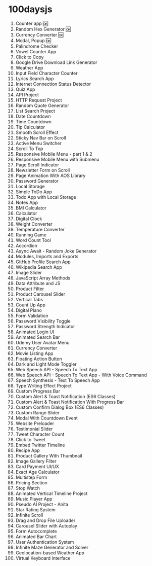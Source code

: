 # 100daysjs

1. Counter app 🆗
2. Random Hex Generator 🆗
3. Currency Converter 🆗
4. Modal, Popup 🆗
5. Palindrome Checker
6. Vowel Counter App
7. Click to Copy
8. Google Drive Download Link Generator
9. Weather App
10. Input Field Character Counter
11. Lyrics Search App
12. Internet Connection Status Detector
13. Quiz App
14. API Project
15. HTTP Request Project
16. Random Quote Generator
17. List Search Project
18. Date Countdown
19. Time Countdown
20. Tip Calculator
21. Smooth Scroll Effect
22. Sticky Nav Bar on Scroll
23. Active Menu Switcher
24. Scroll To Top
25. Responsive Mobile Menu - part 1 & 2
26. Responsive Mobile Menu with Submenu
27. Page Scroll Indicator
28. Newsletter Form on Scroll
29. Page Animation With AOS Library
30. Password Generator
31. Local Storage
32. Simple ToDo App
33. Todo App with Local Storage
34. Notes App
35. BMI Calculator
36. Calculator
37. Digital Clock
38. Weight Converter
39. Temperature Converter
40. Running Game
41. Word Count Tool
42. Accordion
43. Async Await - Random Joke Generator
44. Modules, Imports and Exports
45. GitHub Profile Search App
46. Wikipedia Search App
47. Image Slider
48. JavaScript Array Methods
49. Data Attribute and JS
50. Product Filter
51. Product Carousel Slider
52. Vertical Tabs
53. Count Up App
54. Digital Piano
55. Form Validation
56. Password Visibility Toggle
57. Password Strength Indicator
58. Animated Login UI
59. Animated Search Bar
60. Udemy User Avatar Menu
61. Currency Converter
62. Movie Listing App
63. Floating Action Button
64. Dark and Light Mode Toggler
65. Web Speech API - Speech To Text App
66. Web Speech API - Speech To Text App - With Voice Command
67. Speech Synthesis - Text To Speech App
68. Type Writing Effect Project
69. Custom Progress Bar
70. Custom Alert & Toast Notification (ES6 Classes)
71. Custom Alert & Toast Notification With Progress Bar
72. Custom Confirm Dialog Box (ES6 Classes)
73. Custom Range Slider
74. Modal With Countdown Event
75. Website Preloader
76. Testimonial Slider
77. Tweet Character Count
78. Click to Tweet
79. Embed Twitter Timeline
80. Recipe App
81. Product Gallery With Thumbnail
82. Image Gallery Filter
83. Card Payment UI/UX
84. Exact Age Calculator
85. Multistep Form
86. Pricing Section
87. Stop Watch
88. Animated Vertical Timeline Project
89. Music Player App
90. Pseudo AI Project - Anita
91. Star Rating System
92. Infinite Scroll
93. Drag and Drop File Uploader
94. Carousel Slider with Autoplay
95. Form Autocomplete
96. Animated Bar Chart
97. User Authentication System
98. Infinite Maze Generator and Solver
99. Geolocation-based Weather App
100. Virtual Keyboard Interface
